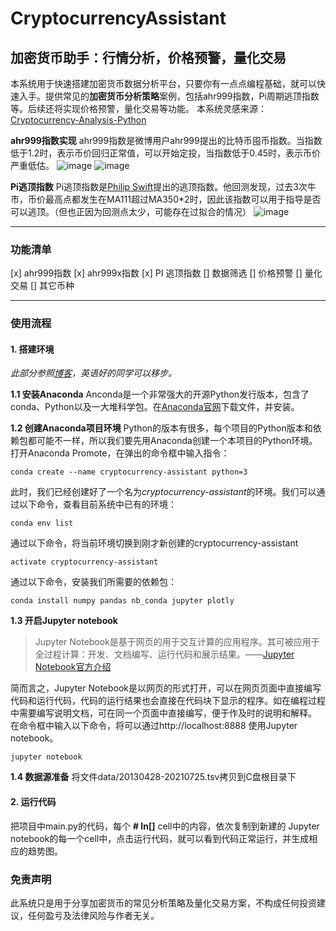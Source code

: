 # CryptocurrencyAssistant
## 加密货币助手：行情分析，价格预警，量化交易

本系统用于快速搭建加密货币数据分析平台，只要你有一点点编程基础，就可以快速入手。提供常见的**加密货币分析策略**案例，包括ahr999指数，Pi周期逃顶指数等。后续还将实现价格预警，量化交易等功能。
本系统灵感来源：[Cryptocurrency-Analysis-Python](https://github.com/triestpa/Cryptocurrency-Analysis-Python)

**ahr999指数实现**
ahr999指数是微博用户ahr999提出的比特币囤币指数。当指数低于1.2时，表示币价回归正常值，可以开始定投，当指数低于0.45时，表示币价严重低估。
![image](https://github.com)
![image](https://github.com)

**Pi逃顶指数**
Pi逃顶指数是[Philip Swift](https://twitter.com/PositiveCrypto)提出的逃顶指数。他回测发现，过去3次牛市，币价最高点都发生在MA111超过MA350\*2时，因此该指数可以用于指导是否可以逃顶。（但也正因为回测点太少，可能存在过拟合的情况）
![image](https://github.com)

___

### 功能清单

[x] ahr999指数
[x] ahr999x指数
[x] PI 逃顶指数
[] 数据筛选
[] 价格预警
[] 量化交易
[] 其它币种

___

### 使用流程

#### 1. 搭建环境

*此部分参照[博客](https://blog.patricktriest.com/analyzing-cryptocurrencies-python/)，英语好的同学可以移步。*

**1.1 安装Anaconda**
Anconda是一个非常强大的开源Python发行版本，包含了conda、Python以及一大堆科学包。在[Anaconda官网](https://www.anaconda.com/products/individual)下载文件，并安装。

**1.2 创建Anaconda项目环境**
Python的版本有很多，每个项目的Python版本和依赖包都可能不一样，所以我们要先用Anaconda创建一个本项目的Python环境。
打开Anaconda Promote，在弹出的命令框中输入指令：

```
conda create --name cryptocurrency-assistant python=3
```
此时，我们已经创建好了一个名为*cryptocurrency-assistant*的环境。我们可以通过以下命令，查看目前系统中已有的环境：
```
conda env list
```
通过以下命令，将当前环境切换到刚才新创建的cryptocurrency-assistant
```
activate cryptocurrency-assistant
```
通过以下命令，安装我们所需要的依赖包：
```
conda install numpy pandas nb_conda jupyter plotly
```
**1.3 开启Jupyter notebook**

>Jupyter Notebook是基于网页的用于交互计算的应用程序。其可被应用于全过程计算：开发、文档编写、运行代码和展示结果。——[Jupyter Notebook官方介绍](https://jupyter.org/)

简而言之，Jupyter Notebook是以网页的形式打开，可以在网页页面中直接编写代码和运行代码，代码的运行结果也会直接在代码块下显示的程序。如在编程过程中需要编写说明文档，可在同一个页面中直接编写，便于作及时的说明和解释。
在命令框中输入以下命令，将可以通过http://localhost:8888 使用Jupyter notebook。
```
jupyter notebook
```
**1.4 数据源准备**
将文件data/20130428-20210725.tsv拷贝到C盘根目录下
#### 2. 运行代码
把项目中main.py的代码，每个 **# In[]** cell中的内容，依次复制到新建的 Jupyter notebook的每一个cell中，点击运行代码，就可以看到代码正常运行，并生成相应的趋势图。




### 免责声明
此系统只是用于分享加密货币的常见分析策略及量化交易方案，不构成任何投资建议，任何盈亏及法律风险与作者无关。

